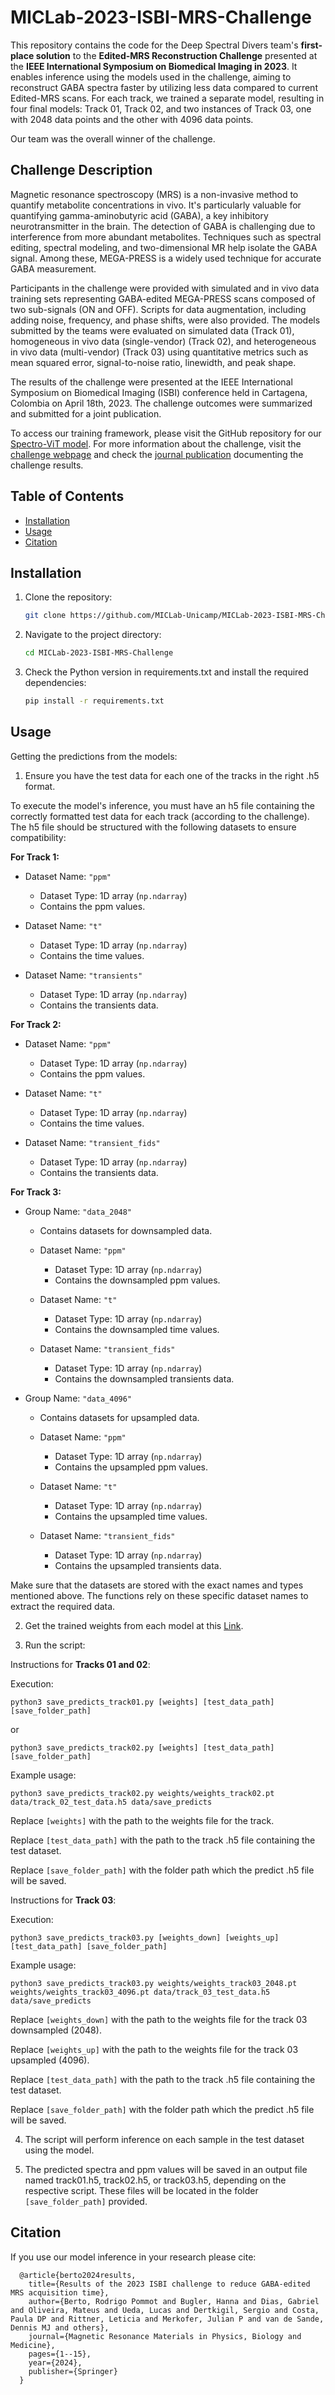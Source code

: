 # MICLab-2023-ISBI-MRS-Challenge
 
This repository contains the code for the Deep Spectral Divers team's **first-place solution** to the **Edited-MRS Reconstruction Challenge** presented at the **IEEE International Symposium on Biomedical Imaging in 2023**. It enables inference using the models used in the challenge, aiming to reconstruct GABA spectra faster by utilizing less data compared to current Edited-MRS scans. For each track, we trained a separate model, resulting in four final models: Track 01, Track 02, and two instances of Track 03, one with 2048 data points and the other with 4096 data points.

Our team was the overall winner of the challenge.

## Challenge Description

Magnetic resonance spectroscopy (MRS) is a non-invasive method to quantify metabolite concentrations in vivo. It's particularly valuable for quantifying gamma-aminobutyric acid (GABA), a key inhibitory neurotransmitter in the brain. The detection of GABA is challenging due to interference from more abundant metabolites. Techniques such as spectral editing, spectral modeling, and two-dimensional MR help isolate the GABA signal. Among these, MEGA-PRESS is a widely used technique for accurate GABA measurement.

Participants in the challenge were provided with simulated and in vivo data training sets representing GABA-edited MEGA-PRESS scans composed of two sub-signals (ON and OFF). Scripts for data augmentation, including adding noise, frequency, and phase shifts, were also provided. The models submitted by the teams were evaluated on simulated data (Track 01), homogeneous in vivo data (single-vendor) (Track 02), and heterogeneous in vivo data (multi-vendor) (Track 03) using quantitative metrics such as mean squared error, signal-to-noise ratio, linewidth, and peak shape.

The results of the challenge were presented at the IEEE International Symposium on Biomedical Imaging (ISBI) conference held in Cartagena, Colombia on April 18th, 2023. The challenge outcomes were summarized and submitted for a joint publication.

To access our training framework, please visit the GitHub repository for our [Spectro-ViT model](https://github.com/MICLab-Unicamp/Spectro-ViT). For more information about the challenge, visit the [challenge webpage](https://sites.google.com/view/edited-mrs-rec-challenge/home?authuser=0) and check the [journal publication](https://link.springer.com/article/10.1007/s10334-024-01156-9) documenting the challenge results.


## Table of Contents

- [Installation](#installation)
- [Usage](#usage)
- [Citation](#citation)

## Installation

1. Clone the repository:

   ```bash
   git clone https://github.com/MICLab-Unicamp/MICLab-2023-ISBI-MRS-Challenge.git

2. Navigate to the project directory:

   ```bash
   cd MICLab-2023-ISBI-MRS-Challenge
   
3. Check the Python version in requirements.txt and install the required dependencies:

    ```bash
   pip install -r requirements.txt
   
## Usage

Getting the predictions from the models:

1. Ensure you have the test data for each one of the tracks in the right .h5 format.

To execute the model's inference, you must have an h5 file containing the correctly formatted test data for each track (according to the challenge). The h5 file should be structured with the following datasets to ensure compatibility:

**For Track 1:**

- Dataset Name: `"ppm"`
  - Dataset Type: 1D array (`np.ndarray`)
  - Contains the ppm values.

- Dataset Name: `"t"`
  - Dataset Type: 1D array (`np.ndarray`)
  - Contains the time values.

- Dataset Name: `"transients"`
  - Dataset Type: 1D array (`np.ndarray`)
  - Contains the transients data.

**For Track 2:**

- Dataset Name: `"ppm"`
  - Dataset Type: 1D array (`np.ndarray`)
  - Contains the ppm values.

- Dataset Name: `"t"`
  - Dataset Type: 1D array (`np.ndarray`)
  - Contains the time values.

- Dataset Name: `"transient_fids"`
  - Dataset Type: 1D array (`np.ndarray`)
  - Contains the transients data.

**For Track 3:**

- Group Name: `"data_2048"`
  - Contains datasets for downsampled data.

  - Dataset Name: `"ppm"`
    - Dataset Type: 1D array (`np.ndarray`)
    - Contains the downsampled ppm values.

  - Dataset Name: `"t"`
    - Dataset Type: 1D array (`np.ndarray`)
    - Contains the downsampled time values.

  - Dataset Name: `"transient_fids"`
    - Dataset Type: 1D array (`np.ndarray`)
    - Contains the downsampled transients data.

- Group Name: `"data_4096"`
  - Contains datasets for upsampled data.

  - Dataset Name: `"ppm"`
    - Dataset Type: 1D array (`np.ndarray`)
    - Contains the upsampled ppm values.

  - Dataset Name: `"t"`
    - Dataset Type: 1D array (`np.ndarray`)
    - Contains the upsampled time values.

  - Dataset Name: `"transient_fids"`
    - Dataset Type: 1D array (`np.ndarray`)
    - Contains the upsampled transients data.

Make sure that the datasets are stored with the exact names and types mentioned above. The functions rely on these specific dataset names to extract the required data.

2. Get the trained weights from each model at this [Link](https://drive.google.com/drive/folders/1NJ1OGs-W9GZE9XMHvctKs67kjNOtY74O?usp=share_link).

3. Run the script:

Instructions for **Tracks 01 and 02**:

Execution:

    python3 save_predicts_track01.py [weights] [test_data_path] [save_folder_path]

or 

    python3 save_predicts_track02.py [weights] [test_data_path] [save_folder_path]

Example usage:

    python3 save_predicts_track02.py weights/weights_track02.pt data/track_02_test_data.h5 data/save_predicts

Replace `[weights]` with the path to the weights file for the track.

Replace `[test_data_path]` with the path to the track .h5 file containing the test dataset.

Replace `[save_folder_path]` with the folder path which the predict .h5 file will be saved.

Instructions for **Track 03**:

Execution:

    python3 save_predicts_track03.py [weights_down] [weights_up] [test_data_path] [save_folder_path]

Example usage:

    python3 save_predicts_track03.py weights/weights_track03_2048.pt weights/weights_track03_4096.pt data/track_03_test_data.h5 data/save_predicts


Replace `[weights_down]` with the path to the weights file for the track 03 downsampled (2048).

Replace `[weights_up]` with the path to the weights file for the track 03 upsampled (4096).

Replace `[test_data_path]` with the path to the track .h5 file containing the test dataset.

Replace `[save_folder_path]` with the folder path which the predict .h5 file will be saved.

4. The script will perform inference on each sample in the test dataset using the model.

5. The predicted spectra and ppm values will be saved in an output file named track01.h5, track02.h5, or track03.h5, depending on the respective script. These files will be located in the folder `[save_folder_path]` provided.


## Citation

If you use our model inference in your research please cite:

      @article{berto2024results,
        title={Results of the 2023 ISBI challenge to reduce GABA-edited MRS acquisition time},
        author={Berto, Rodrigo Pommot and Bugler, Hanna and Dias, Gabriel and Oliveira, Mateus and Ueda, Lucas and Dertkigil, Sergio and Costa, Paula DP and Rittner, Leticia and Merkofer, Julian P and van de Sande, Dennis MJ and others},
        journal={Magnetic Resonance Materials in Physics, Biology and Medicine},
        pages={1--15},
        year={2024},
        publisher={Springer}
      }


 
